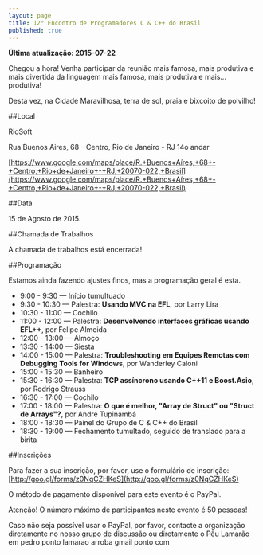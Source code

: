 ```yaml
---
layout: page
title: 12° Encontro de Programadores C & C++ do Brasil
published: true
---
```



**Última atualização: 2015-07-22**

Chegou a hora! Venha participar da reunião mais famosa, mais produtiva e mais divertida da linguagem mais famosa, mais produtiva e mais... produtiva!

Desta vez, na Cidade Maravilhosa, terra de sol, praia e bixcoito de polvilho!

##Local

RioSoft

Rua Buenos Aires, 68 - Centro, Rio de Janeiro - RJ
14o andar

[https://www.google.com/maps/place/R.+Buenos+Aíres,+68+-+Centro,+Rio+de+Janeiro+-+RJ,+20070-022,+Brasil](https://www.google.com/maps/place/R.+Buenos+Aíres,+68+-+Centro,+Rio+de+Janeiro+-+RJ,+20070-022,+Brasil)

##Data

15 de Agosto de 2015.

##Chamada de Trabalhos

A chamada de trabalhos está encerrada!

##Programação

Estamos ainda fazendo ajustes finos, mas a programação geral é esta.

- 9:00 - 9:30 — Início tumultuado
- 9:30 - 10:30 — Palestra: **Usando MVC na EFL**, por Larry Lira
- 10:30 - 11:00 — Cochilo
- 11:00 - 12:00 — Palestra: **Desenvolvendo interfaces gráficas usando EFL++**, por Felipe Almeida
- 12:00 - 13:00 — Almoço
- 13:30 - 14:00 — Siesta
- 14:00 - 15:00 — Palestra: **Troubleshooting em Equipes Remotas com Debugging Tools for Windows**, por Wanderley Caloni
- 15:00 - 15:30 — Banheiro
- 15:30 - 16:30 — Palestra: **TCP assíncrono usando C++11 e Boost.Asio**, por Rodrigo Strauss
- 16:30 - 17:00 — Cochilo
- 17:00 - 18:00 — Palestra: **O que é melhor, "Array de Struct" ou "Struct de Arrays"?**, por André Tupinambá  
- 18:00 - 18:30 — Painel do Grupo de C & C++ do Brasil 
- 18:30 - 19:00 — Fechamento tumultado, seguido de translado para a birita

##Inscrições

Para fazer a sua inscrição, por favor, use o formulário de inscrição: [http://goo.gl/forms/z0NqCZHKeS](http://goo.gl/forms/z0NqCZHKeS)

O método de pagamento disponível para este evento é o PayPal.

Atenção! O número máximo de participantes neste evento é 50 pessoas!

Caso não seja possível usar o PayPal, por favor, contacte a organização diretamente no nosso grupo de discussão ou diretamente o Pêu Lamarão em pedro ponto lamarao arroba gmail ponto com